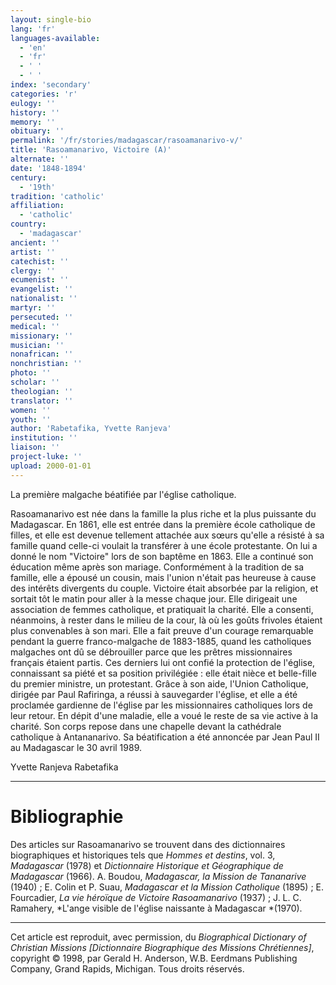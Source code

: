 ```yaml
---
layout: single-bio
lang: 'fr'
languages-available:
  - 'en'
  - 'fr'
  - ' '
  - ' '
index: 'secondary'
categories: 'r'
eulogy: ''
history: ''
memory: ''
obituary: ''
permalink: '/fr/stories/madagascar/rasoamanarivo-v/'
title: 'Rasoamanarivo, Victoire (A)'
alternate: ''
date: '1848-1894'
century:
  - '19th'
tradition: 'catholic'
affiliation:
  - 'catholic'
country:
  - 'madagascar'
ancient: ''
artist: ''
catechist: ''
clergy: ''
ecumenist: ''
evangelist: ''
nationalist: ''
martyr: ''
persecuted: ''
medical: ''
missionary: ''
musician: ''
nonafrican: ''
nonchristian: ''
photo: ''
scholar: ''
theologian: ''
translator: ''
women: ''
youth: ''
author: 'Rabetafika, Yvette Ranjeva'
institution: ''
liaison: ''
project-luke: ''
upload: 2000-01-01
---
```



La première malgache béatifiée par l'église catholique.

Rasoamanarivo est née dans la famille la plus riche et la plus puissante du Madagascar. En 1861, elle est entrée dans la première école catholique de filles, et elle est devenue tellement attachée aux sœurs qu'elle a résisté à sa famille quand celle-ci voulait la transférer à une école protestante. On lui a donné le nom "Victoire" lors de son baptême en 1863. Elle a continué son éducation même après son mariage. Conformément à la tradition de sa famille, elle a épousé un cousin, mais l'union n'était pas heureuse à cause des intérêts divergents du couple. Victoire était absorbée par la religion, et sortait tôt le matin pour aller à la messe chaque jour. Elle dirigeait une association de femmes catholique, et pratiquait la charité. Elle a consenti, néanmoins, &agrave; rester dans le milieu de la cour, là o&#249; les goûts frivoles étaient plus convenables à son mari. Elle a fait preuve d'un courage remarquable pendant la guerre franco-malgache de 1883-1885, quand les catholiques malgaches ont dû se débrouiller parce que les prêtres missionnaires français étaient partis. Ces derniers lui ont confié la protection de l'église, connaissant sa piété et sa position privilégiée : elle était nièce et belle-fille du premier ministre, un protestant. Grâce à son aide, l'Union Catholique, dirigée par Paul Rafiringa, a réussi à sauvegarder l'église, et elle a été proclamée gardienne de l'église par les missionnaires catholiques lors de leur retour. En dépit d'une maladie, elle a voué le reste de sa vie active à la charité. Son corps repose dans une chapelle devant la cathédrale catholique à Antananarivo. Sa béatification a été annoncée par Jean Paul II au Madagascar le 30 avril 1989.

Yvette Ranjeva Rabetafika

---

# Bibliographie

Des articles sur Rasoamanarivo se trouvent dans des dictionnaires biographiques et historiques tels que *Hommes et destins*, vol. 3, *Madagascar* (1978) et *Dictionnaire Historique et Géographique de Madagascar* (1966). A. Boudou, *Madagascar, la Mission de Tananarive* (1940) ; E. Colin et P. Suau, *Madagascar et la Mission Catholique* (1895) ; E. Fourcadier, *La vie héroïque de Victoire Rasoamanarivo* (1937) ; J. L. C. Ramahery, *L'ange visible de l'église naissante à Madagascar *(1970).

---

Cet article est reproduit, avec permission, du *Biographical Dictionary of Christian Missions [Dictionnaire Biographique des Missions Chrétiennes]*, copyright © 1998, par Gerald H. Anderson, W.B. Eerdmans Publishing Company, Grand Rapids, Michigan. Tous droits réservés.